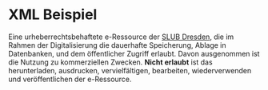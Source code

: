 # XML Beispiel

Eine urheberrechtsbehaftete e-Ressource der [SLUB Dresden](https://www.slub-dresden.de), die im Rahmen der Digitalisierung die dauerhafte Speicherung, Ablage in Datenbanken, und dem öffentlicher Zugriff erlaubt. Davon ausgenommen ist die Nutzung zu kommerziellen Zwecken. **Nicht erlaubt** ist das herunterladen, ausdrucken, vervielfältigen, bearbeiten, wiederverwenden und veröffentlichen der e-Ressource.


